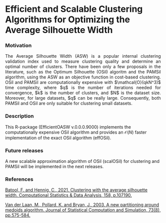 # Efficient and Scalable Clustering Algorithms for Optimizing the Average Silhouette Width

### Motivation
<p align="justify"> 
The Average Silhouette Width (ASW) is a popular internal clustering validation index used to measure clustering quality and determine an optimal number of clusters. There have been only a few proposals in the literature, such as the Optimum Silhouette (OSil) algoritm and the PAMSil algorithm, using the ASW as an objective function in cost-based clustering. OSil and PAMSil are computationally expensive with $\mathcal{O}(qkN^3)$ time complexity, where $q$ is the number of iterations needed for convergence, $k$ is the number of clusters, and $N$ is the dataset size. Moreover, for large datasets, $q$ can be really large. Consequently, both PAMSil and OSil are only suitable for clustering small datasets.

</p>

### Description

This R-package (EfficientOASW v.0.0.0.9000) implements the computationally expensive OSil algorithm and provides an $\mathcal{O}(N)$ faster implementation of the exact OSil algorithm (effOSil). 

### Future releases
A new scalable approximation algorithm of OSil (scalOSil) for clustering and PAMSil will be implemented in the next releases.

### References

[Batool, F. and Hennig, C., 2021. Clustering with the average silhouette width. Computational Statistics & Data Analysis, 158, p.107190.](https://www.sciencedirect.com/science/article/abs/pii/S0167947321000244)

[Van der Laan, M., Pollard, K. and Bryan, J., 2003. A new partitioning around medoids algorithm. Journal of Statistical Computation and Simulation, 73(8), pp.575-584.](https://www.tandfonline.com/doi/abs/10.1080/0094965031000136012)



